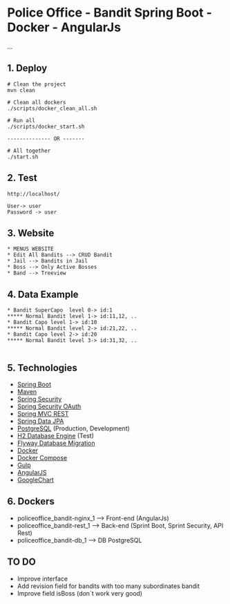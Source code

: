 # Police Office - Bandit Spring Boot - Docker - AngularJs
...

## 1. Deploy

```
# Clean the project
mvn clean

# Clean all dockers
./scripts/docker_clean_all.sh

# Run all
./scripts/docker_start.sh

-------------- OR -------

# All together
./start.sh

```
## 2. Test

```
http://localhost/

User-> user
Password -> user
```
## 3. Website

```
* MENUS WEBSITE
* Edit All Bandits --> CRUD Bandit
* Jail --> Bandits in Jail
* Boss --> Only Active Bosses
* Band --> Treeview

```
## 4. Data Example

```
* Bandit SuperCapo  level 0-> id:1 
***** Normal Bandit level 1-> id:11,12, ..
* Bandit Capo level 1-> id:10
***** Normal Bandit level 2-> id:21,22, ..
* Bandit Capo level 2-> id:20
***** Normal Bandit level 3-> id:31,32, ..


```

## 5. Technologies

* [Spring Boot](http://projects.spring.io/spring-boot/)
* [Maven](http://maven.apache.org/)
* [Spring Security](http://projects.spring.io/spring-security/)
* [Spring Security OAuth](http://projects.spring.io/spring-security-oauth/)
* [Spring MVC REST](http://spring.io/guides/gs/rest-service/)
* [Spring Data JPA](http://projects.spring.io/spring-data-jpa/)
* [PostgreSQL](http://www.postgresql.org/) (Production, Development)
* [H2 Database Engine](http://www.h2database.com/) (Test)
* [Flyway Database Migration](http://flywaydb.org/)
* [Docker](https://www.docker.com/)
* [Docker Compose](https://docs.docker.com/compose/)
* [Gulp](http://gulpjs.com/)
* [AngularJS](https://angularjs.org/)
* [GoogleChart](https://developers.google.com/chart/interactive/docs/gallery/orgchart)

## 6. Dockers

* policeoffice_bandit-nginx_1   --> Front-end (AngularJs)
* policeoffice_bandit-rest_1    --> Back-end (Sprint Boot, Sprint Security, API Rest)
* policeoffice_bandit-db_1      --> DB PostgreSQL

## TO DO

* Improve interface
* Add revision field for bandits with too many subordinates bandit
* Improve field isBoss (don´t work very good)


